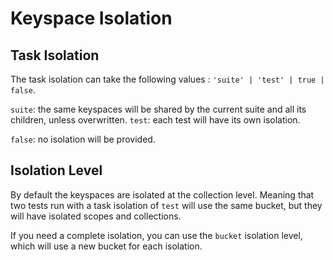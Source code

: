 # Keyspace Isolation

## Task Isolation

The task isolation can take the following values :  `'suite' | 'test' | true | false`.

`suite`: the same keyspaces will be shared by the current suite and all its children, unless overwritten.
`test`: each test will have its own isolation.

[//]: # (`true`: if the suite is `sequential`, it will share the keyspace isolation, otherwise each test will have their own isolation.)
`false`: no isolation will be provided. 


## Isolation Level

By default the keyspaces are isolated at the collection level.
Meaning that two tests run with a task isolation of `test` will use the same bucket, but they will have isolated scopes and collections.

If you need a complete isolation, you can use the `bucket` isolation level, which will use a new bucket for each isolation. 